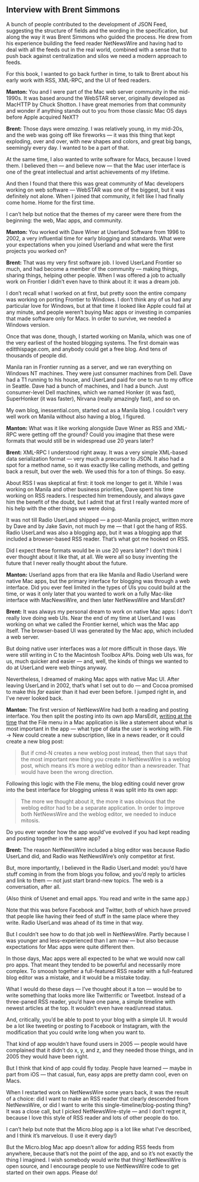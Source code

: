 ## Interview with Brent Simmons

A bunch of people contributed to the development of JSON Feed, suggesting the structure of fields and the wording in the specification, but along the way it was Brent Simmons who guided the process. He drew from his experience building the feed reader NetNewsWire and having had to deal with all the feeds out in the real world, combined with a sense that to push back against centralization and silos we need a modern approach to feeds.

For this book, I wanted to go back further in time, to talk to Brent about his early work with RSS, XML-RPC, and the UI of feed readers.

**Manton:** You and I were part of the Mac web server community in the mid-1990s. It was based around the WebSTAR server, originally developed as MacHTTP by Chuck Shotton. I have great memories from that community and wonder if anything stands out to you from those classic Mac OS days before Apple acquired NeXT?

**Brent:** Those days were *amazing*. I was relatively young, in my mid-20s, and the web was going off like fireworks — it was this thing that kept exploding, over and over, with new shapes and colors, and great big bangs, seemingly every day. I wanted to be a part of that.

At the same time, I also wanted to write software for Macs, because I loved them. I believed then — and believe now — that the Mac user interface is one of the great intellectual and artist achievements of my lifetime.

And then I found that there this was great community of Mac developers working on web software — WebSTAR was one of the biggest, but it was definitely not alone. When I joined that community, it felt like I had finally come home. Home for the first time.

I can’t help but notice that the themes of my career were there from the beginning: the web, Mac apps, and community.

**Manton:** You worked with Dave Winer at Userland Software from 1996 to 2002, a very influential time for early blogging and standards. What were your expectations when you joined Userland and what were the first projects you worked on?

**Brent:** That was my very first software job. I loved UserLand Frontier so much, and had become a member of the community — making things, sharing things, helping other people. When I was offered a job to actually work on Frontier I didn’t even have to think about it: it was a dream job.

I don’t recall what I worked on at first, but pretty soon the entire company was working on porting Frontier to Windows. I don’t think any of us had any particular love for Windows, but at that time it looked like Apple could fail at any minute, and people weren’t buying Mac apps or investing in companies that made software only for Macs. In order to survive, we needed a Windows version.

Once that was done, though, I started working on Manila, which was one of the very earliest of the hosted blogging systems. The first domain was editthispage.com, and anybody could get a free blog. And tens of thousands of people did.

Manila ran in Frontier running as a server, and we ran everything on Windows NT machines. They were just consumer machines from Dell. Dave had a T1 running to his house, and UserLand paid for one to run to my office in Seattle. Dave had a bunch of machines, and I had a bunch. Just consumer-level Dell machines, which we named Honker (it was fast), SuperHonker (it was faster), Nirvana (really amazingly fast), and so on.

My own blog, inessential.com, started out as a Manila blog. I couldn’t very well work on Manila without also having a blog, I figured.

**Manton:** What was it like working alongside Dave Winer as RSS and XML-RPC were getting off the ground? Could you imagine that these were formats that would still be in widespread use 20 years later?

**Brent:** XML-RPC I understood right away. It was a very simple XML-based data serialization format — very much a precursor to JSON. It also had a spot for a method name, so it was exactly like calling methods, and getting back a result, but over the web. We used this for a ton of things. So easy.

About RSS I was skeptical at first: it took me longer to get it. While I was working on Manila and other business priorities, Dave spent his time working on RSS readers. I respected him tremendously, and always gave him the benefit of the doubt, but I admit that at first I really wanted more of his help with the other things we were doing.

It was not till Radio UserLand shipped — a post-Manila project, written more by Dave and by Jake Savin, not much by me — that I got the hang of RSS. Radio UserLand was also a blogging app, but it was a blogging app that included a browser-based RSS reader. That’s what got me hooked on RSS.

Did I expect these formats would be in use 20 years later? I don’t think I ever thought about it like that, at all. We were all so busy inventing the future that I never really thought about the future.

**Manton:** Userland apps from that era like Manila and Radio Userland were native Mac apps, but the primary interface for blogging was through a web interface. Did you ever feel limited in the types of UIs you could build at the time, or was it only later that you wanted to work on a fully Mac-like interface with MacNewsWire, and then later NetNewsWire and MarsEdit?

**Brent:** It was always my personal dream to work on native Mac apps: I don’t really love doing web UIs. Near the end of my time at UserLand I was working on what we called the Frontier kernel, which was the Mac app itself. The browser-based UI was generated by the Mac app, which included a web server.

But doing native user interfaces was a *lot* more difficult in those days. We were still writing in C to the Macintosh Toolbox APIs. Doing web UIs was, for us, much quicker and easier — and, well, the kinds of things we wanted to do at UserLand were web things anyway.

Nevertheless, I dreamed of making Mac apps with native Mac UI. After leaving UserLand in 2002, that’s what I set out to do — and Cocoa promised to make this *far* easier than it had ever been before. I jumped right in, and I’ve never looked back.

**Manton:** The first version of NetNewsWire had both a reading and posting interface. You then split the posting into its own app MarsEdit, [writing at the time][1] that the File menu in a Mac application is like a statement about what is most important in the app — what type of data the user is working with. File → New could create a new subscription, like in a news reader, or it could create a new blog post:

> But if cmd-N creates a new weblog post instead, then that says that the most important new thing you create in NetNewsWire is a weblog post, which means it’s more a weblog editor than a newsreader. That would have been the wrong direction.

Following this logic with the File menu, the blog editing could never grow into the best interface for blogging unless it was split into its own app:

> The more we thought about it, the more it was obvious that the weblog editor had to be a separate application. In order to improve both NetNewsWire and the weblog editor, we needed to induce mitosis.

Do you ever wonder how the app would've evolved if you had kept reading and posting together in the same app?

**Brent:** The reason NetNewsWire included a blog editor was because Radio UserLand did, and Radio was NetNewsWire’s only competitor at first.

But, more importantly, I believed in the Radio UserLand model: you’d have stuff coming in from the from blogs you follow, and you’d reply to articles and link to them — not just start brand-new topics. The web is a conversation, after all.

(Also think of Usenet and email apps. You read and write in the same app.)

Note that this was before Facebook and Twitter, both of which have proved that people like having their feed of stuff in the same place where they write. Radio UserLand was ahead of its time in that way.

But I couldn’t see how to do that job well in NetNewsWire. Partly because I was younger and less-experienced than I am now — but also because expectations for Mac apps were quite different then.

In those days, Mac apps were all expected to be what we would now call pro apps. That meant they tended to be powerful and necessarily more complex. To smoosh together a full-featured RSS reader with a full-featured blog editor was a mistake, and it would be a mistake today.

What I would do these days — I’ve thought about it a ton — would be to write something that looks more like Twitterrific or Tweetbot. Instead of a three-paned RSS reader, you’d have one pane, a simple timeline with newest articles at the top. It wouldn’t even have read/unread status.

And, critically, you’d be able to post to your blog with a simple UI. It would be a lot like tweeting or posting to Facebook or Instagram, with the modification that you could write long when you want to.

That kind of app wouldn’t have found users in 2005 — people would have complained that it didn’t do x, y, and z, and they needed those things, and in 2005 they would have been right.

But I think that kind of app could fly today. People have learned — maybe in part from iOS — that casual, fun, easy apps are pretty damn cool, even on Macs.

When I restarted work on NetNewsWire some years back, it was the result of a choice: did I want to make an RSS reader that clearly descended from NetNewsWire, or did I want to write this single-timeline/blog-posting thing? It was a close call, but I picked NetNewsWire-style — and I don’t regret it, because I love this style of RSS reader and lots of other people do too.

I can’t help but note that the Micro.blog app is a lot like what I’ve described, and I think it’s marvelous. (I use it every day!)

But the Micro.blog Mac app doesn’t allow for adding RSS feeds from anywhere, because that’s not the point of the app, and so it’s not exactly the thing I imagined. I wish somebody would write that thing! NetNewsWire is open source, and I encourage people to use NetNewsWire code to get started on their own apps. Please do!

[1]:	https://inessential.com/2004/10/05/marsedit_user_interface_notes